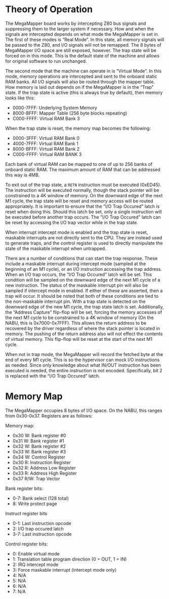 # Theory of Operation

The MegaMapper board works by intercepting Z80 bus signals and suppressing them to the larger system if necessary. How and when the signals are intercepted depends on what mode the MegaMapper is set in. The first of these modes is “Real Mode”. In this state, all memory signals will be passed to the Z80, and I/O signals will not be remapped. The 8 bytes of MegaMapper I/O space are still exposed, however. The trap state will be forced on in this mode. This is the default state of the machine and allows for original software to run unchanged.

The second mode that the machine can operate in is “Virtual Mode”. In this mode, memory operations are intercepted and sent to the onboard static RAM banks. All I/O signals will also be routed through the mapper table. How memory is laid out depends on if the MegaMapper is in the “Trap” state. If the trap state is active (this is always true by default), then memory looks like this:

- 0000-7FFF: Underlying System Memory
- 8000-BFFF: Mapper Table (256 byte blocks repeating)
- C000-FFFF: Virtual RAM Bank 3

When the trap state is reset, the memory map becomes the following:

- 0000-3FFF: Virtual RAM Bank 0
- 4000-7FFF: Virtual RAM Bank 1
- 8000-BFFF: Virtual RAM Bank 2
- C000-FFFF: Virtual RAM BANK 3

Each bank of virtual RAM can be mapped to one of up to 256 banks of onboard static RAM. The maximum amount of RAM that can be addressed this way is 4MB.

To exit out of the trap state, a `RETN` instruction must be executed (0xED45). The instruction will be executed normally, though the stack pointer will be constrained to a 4K window of memory. On the downward edge of the next M1 cycle, the trap state will be reset and memory access will be routed appropriately. It is important to ensure that the "I/O Trap Occured" latch is reset when doing this. Should this latch be set, only a single instruction will be executed before another trap occurs. The "I/O Trap Occured" latch can be reset by accessing the I/O trap vector while in the trap state.

When interrupt intercept mode is enabled and the trap state is reset, maskable interrupts are not directly sent to the CPU. They are instead used to generate traps, and the control register is used to directly manipulate the state of the maskable interrupt when untrapped.

There are a number of conditions that can start the trap response. These include a maskable interrupt during intercept mode (sampled at the beginning of an M1 cycle), or an I/O instruction accessing the trap address. When an I/O trap occurs, the “I/O Trap Occured” latch will be set. This condition will be sampled on the downward edge of the next M1 cycle of a new instruction. The status of the maskable interrupt pin will also be sampled if intercept mode in enabled. If either of these are asserted, then a trap will occur. It should be noted that both of these conditions are tied to the non-maskable interrupt pin. With a trap state is detected on the downward edge of the new M1 cycle, the trap state latch is set. Additionally, the “Address Capture” flip-flop will be set, forcing the memory accesses of the next M1 cycle to be constrained to a 4K window of memory (On the NABU, this is 0x7000-0x7FFF). This allows the return address to be recovered by the driver regardless of where the stack pointer is located in memory. The pushing of the return address also will not effect the contents of virtual memory. This flip-flop will be reset at the start of the next M1 cycle.

When not in trap mode, the MegaMapper will record the fetched byte at the end of every M1 cycle. This is so the hypervisor can mock I/O instructions as needed. Since only knowledge about what IN/OUT instruction has been executed is needed, the entire instruction is not encoded. Specifically, bit 2 is replaced with the “I/O Trap Occured” latch.

# Memory Map

The MegaMapper occupies 8 bytes of I/O space. On the NABU, this ranges from 0x30-0x37. Registers are as follows:

Memory map:
- 0x30 W: Bank register #0
- 0x31 W: Bank register #1
- 0x32 W: Bank register #2
- 0x33 W: Bank register #3
- 0x34 W: Control Register
- 0x30 R: Instruction Register
- 0x32 R: Address Low Register
- 0x33 R: Address High Register
- 0x37 R/W: Trap Vector

Bank register bits:
- 0-7: Bank select (128 total)
- 8: Write protect page

Instruct register bits
- 0-1: Last instruction opcode
- 2: I/O trap occured latch
- 3-7: Last instruction opcode

Control register bits:
- 0: Enable virtual mode
- 1: Translation table program direction (0 = OUT, 1 = IN)
- 2: IRQ intercept mode
- 3: Force maskable interrupt (intercept mode only)
- 4: N/A
- 5: N/A
- 6: N/A
- 7: N/A



